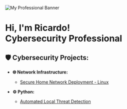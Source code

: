 ![My Professional Banner](https://media.licdn.com/dms/image/v2/D5616AQGpwsj26tosTw/profile-displaybackgroundimage-shrink_350_1400/B56ZeGxSXZHoAY-/0/1750312758263?e=1756339200&v=beta&t=7Id1tVVrVosl4FVuTXR3ADAoEU0wefhc2JkptPeAlww)

<h1>Hi, I'm Ricardo! <br/><a>Cybersecurity Professional</a></h1>

<h2>🛡️ Cybersecurity Projects:</h2>

- <b>🌐 Network Infrastructure:</b>
  - [Secure Home Network Deployment - Linux](https://github.com/REDubon/Secure-Home-Network-Deployment-Linux)
    
- <b>⚙️ Python:</b>
  - [Automated Local Threat Detection](https://github.com)
  
